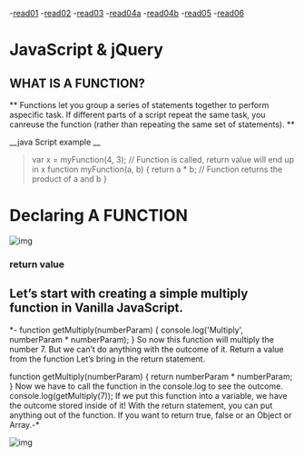 -[read01](read01.md)
-[read02](read02.md)
-[read03](read03.md)
-[read04a](read04a.md)
-[read04b](read04b.md)
-[read05](read05.md)
-[read06](read06.md)


# JavaScript & jQuery


## WHAT IS A FUNCTION? 

**
 Functions let you group a series of statements together to perform aspecific task. If different parts of a script repeat the same task, you canreuse the function (rather than repeating the same set of statements). **

__java Script example __
 >var x = myFunction(4, 3);   // Function is called, return value will end up in x
 function myFunction(a, b) {
  return a * b;             // Function returns the product of a and b
}

Declaring A FUNCTION
==============
![img](https://cdn.programiz.com/cdn/farfuture/b4h4Zo5ZYxj-EyfQyao-J5TqbKEefFgqqusPGLWPFS0/mtime:1591786573/sites/tutorial2program/files/javascript-return-statement.png)



### return value

Let’s start with creating a simple multiply function in Vanilla JavaScript.
-------------------

*- function getMultiply(numberParam) {
   console.log('Multiply', numberParam * numberParam);
}
So now this function will multiply the number 7. But we can’t do anything with the outcome of it.
Return a value from the function
Let’s bring in the return statement.

function getMultiply(numberParam) {
   return numberParam * numberParam;
}
Now we have to call the function in the console.log to see the outcome.
console.log(getMultiply(7));
If we put this function into a variable, we have the outcome stored inside of it!
With the return statement, you can put anything out of the function.
If you want to return true, false or an Object or Array.-*


![img](https://www.tutsmake.com/wp-content/uploads/2020/05/JavaScript-Anonymous-Functions.jpeg)
